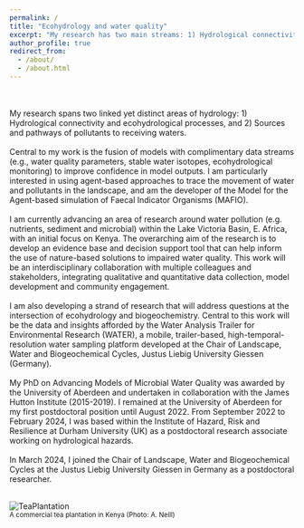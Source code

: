 ```yaml
---
permalink: /
title: "Ecohydrology and water quality"
excerpt: "My research has two main streams: 1) Hydrological connectivity and ecohydrological processes, and 2) Sources and pathways of pollutants to receiving waters."
author_profile: true
redirect_from: 
  - /about/
  - /about.html
---
```

<br>
<br>
My research spans two linked yet distinct areas of hydrology: 1) Hydrological connectivity and ecohydrological processes, and 2) Sources and pathways of pollutants to receiving waters.<br>
<br>
Central to my work is the fusion of models with complimentary data streams (e.g., water quality parameters, stable water isotopes, ecohydrological monitoring) to improve confidence in model outputs. I am particularly interested in using agent-based approaches to trace the movement of water and pollutants in the landscape, and am the developer of the Model for the Agent-based simulation of Faecal Indicator Organisms (MAFIO).<br>
<br>
I am currently advancing an area of research around water pollution (e.g. nutrients, sediment and microbial) within the Lake Victoria Basin, E. Africa, with an initial focus on Kenya. The overarching aim of the research is to develop an evidence base and decision support tool that can help inform the use of nature-based solutions to impaired water quality. This work will be an interdisciplinary collaboration with multiple colleagues and stakeholders, integrating qualitative and quantitative data collection, model development and community engagement.<br>
<br>
I am also developing a strand of research that will address questions at the intersection of ecohydrology and biogeochemistry. Central to this work will be the data and insights afforded by the Water Analysis Trailer for Environmental Research (WATER), a mobile, trailer-based, high-temporal-resolution water sampling platform developed at the Chair of Landscape, Water and Biogeochemical Cycles, Justus Liebig University Giessen (Germany).<br>
<br>
My PhD on Advancing Models of Microbial Water Quality was awarded by the University of Aberdeen and undertaken in collaboration with the James Hutton Institute (2015-2019). I remained at the University of Aberdeen for my first postdoctoral position until August 2022. From September 2022 to February 2024, I was based within the Institute of Hazard, Risk and Resilience at Durham University (UK) as a postdoctoral research associate working on hydrological hazards.<br>
<br>
In March 2024, I joined the Chair of Landscape, Water and Biogeochemical Cycles at the Justus Liebig University Giessen in Germany as a postdoctoral researcher.<br>
<br>

![TeaPlantation](https://github.com/a-j-neill/a-j-neill.github.io/assets/112963007/0e36cb1b-217c-4967-9771-dc6df1000274)<br>
<sub>A commercial tea plantation in Kenya (Photo: A. Neill)</sub>
